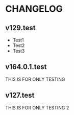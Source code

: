 # CHANGELOG

## v129.test
- Test1
- Test2
- Test3

## v164.0.1.test
THIS IS FOR ONLY TESTING

## v127.test
THIS IS FOR ONLY TESTING 2
